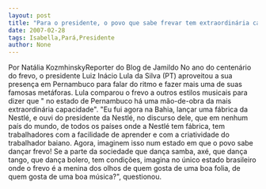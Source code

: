 ```yaml
---
layout: post
title: "Para o presidente, o povo que sabe frevar tem extraordinária capacidade"
date: 2007-02-28
tags: Isabella,Pará,Presidente
author: None
---
```

Por Natália KozmhinskyReporter do Blog de Jamildo 
No ano do centenário do frevo, o presidente Luiz Inácio Lula da Silva (PT) aproveitou a sua presença em Pernambuco para falar do ritmo e fazer mais uma de suas famosas metáforas. 
Lula comparou o frevo a outros estilos musicais para dizer que \" no estado de Pernambuco há uma mão-de-obra da mais extraordinária capacidade\". 
\"Eu fui agora na Bahia, lançar uma fábrica da Nestlé, e ouvi do presidente da Nestlé, no discurso dele, que em nenhum país do mundo, de todos os países onde a Nestlé tem fábrica, tem trabalhadores com a facilidade de aprender e com a criatividade do trabalhador baiano. Agora, imaginem isso num estado em que o povo sabe dançar frevo! Se a parte da sociedade que dança samba, axé, que dança tango, que dança bolero, tem condições, imagina no único estado brasileiro onde o frevo é a menina dos olhos de quem gosta de uma boa folia, de quem gosta de uma boa música?\", questionou.&nbsp;&nbsp; 
